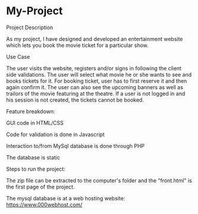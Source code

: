 # My-Project
Project Description 

As my project, I have designed and developed an entertainment website which lets you book the movie ticket for a particular show.

Use Case

The user visits the website, registers and/or signs in following the client side validations. The user will select what movie he or she wants to see and books tickets for it. For booking ticket, user has to first reserve it and then again confirm it. The user can also see the upcoming banners as well as trailors of the movie featuring at the theatre.
If a user is not logged in and his session is not created, the tickets cannot be booked. 

Feature breakdown:

GUI code in HTML/CSS

Code for validation is done in Javascript

Interaction to/from MySql database is done through PHP

The database is static



Steps to run the project:

The zip file can be extracted to the computer's folder and the "front.html" is the first page of the project. 

The mysql database is at a web hosting website: https://www.000webhost.com/

